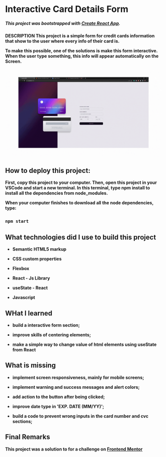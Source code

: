 # Interactive Card Details Form

##### This project was bootstrapped with [Create React App](https://github.com/facebook/create-react-app).

<strong>DESCRIPTION<strong> This project is a simple form for credit cards information that show to the user where every info of their card is. 

To make this possible, one of the solutions is make this form interactive. When the user type something, this info will appear automatically on the Screen.

<img src="./src/images/demonstration.gif" href="https://lincoln-araujo.github.io/Interactive-card-details-form/" target="_blank">

## How to deploy this project:

First, copy this project to your computer. Then, open this project in your VSCode and start a new terminal. In this terminal, type <strong>npm install</strong> to install all the dependencies from node_modules.

When your computer finishes to download all the node dependencies, type:

### `npm start`

## What technologies did I use to build this project

- Semantic HTML5 markup

- CSS custom properties

- Flexbox

- React - Js Library

- useState - React

- Javascript

## WHat I learned

- build a interactive form section;

- improve skills of centering elements;

- make a simple way to change value of html elements using useState from React

## What is missing

- implement screen responsiveness, mainly for mobile screens;

- implement warning and success messages and alert colors;

- add action to the button after being clicked;

- improve date type in 'EXP. DATE (MM/YY)';

- build a code to prevent wrong inputs in the card number and cvc sections;

## Final Remarks

This project was a solution to  for a challenge on [Frontend Mentor](https://www.frontendmentor.io/challenges/interactive-card-details-form-XpS8cKZDWw/hub/interactive-card-details-form-GNCfbn-zTC) 
